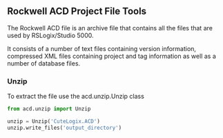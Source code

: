 
## Rockwell ACD Project File Tools

The Rockwell ACD file is an archive file that contains all the files 
that are used by RSLogix/Studio 5000.

It consists of a number of text files containing version information, compressed XML
files containing project and tag information as well as a number of database files.

### Unzip

To extract the file use the acd.unzip.Unzip class

```python
from acd.unzip import Unzip

unzip = Unzip('CuteLogix.ACD')
unzip.write_files('output_directory')
```

